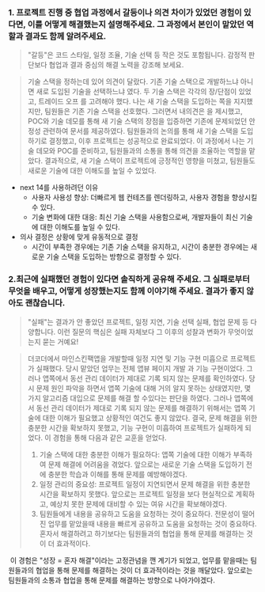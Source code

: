 ### 1. 프로젝트 진행 중 협업 과정에서 갈등이나 의견 차이가 있었던 경험이 있다면, 이를 어떻게 해결했는지 설명해주세요. 그 과정에서 본인이 맡았던 역할과 결과도 함께 알려주세요.

> "갈등"은 코드 스타일, 일정 조율, 기술 선택 등 작은 것도 포함됩니다. 감정적 판단보다 협업과 결과 중심의 해결 노력을 강조해 보세요.

> 기술 스택을 정하는데 있어 의견이 달랐다. 기존 기술 스택으로 개발하느냐 아니면 새로 도입된 기술을 선택하느냐 였다. 두 기술 스택은 각각의 장/단점이 있었고, 트레이드 오프 를 고려해야 했다. 나는 새 기술 스택을 도입하는 쪽을 지지했지만, 팀원들은 기존 기술 스택을 선호했다. 그러면서 내의견은 을 제시했고, POC와 기술 데모를 통해 새 기술 스택의 장점을 입증하면 기존에 문제되었던 안정성 관련하여 문서를 제공하였다. 팀원들과의 논의를 통해 새 기술 스택을 도입하기로 결정했고, 이후 프로젝트는 성공적으로 완료되었다. 이 과정에서 나는 기술 데모와 POC를 준비하고, 팀원들과의 소통을 통해 의견을 조율하는 역할을 맡았다. 결과적으로, 새 기술 스택이 프로젝트에 긍정적인 영향을 미쳤고, 팀원들도 새로운 기술에 대한 이해도를 높일 수 있었다.

- next 14를 사용하려던 이유
	- 사용자 사용성 향상: 더빠르게 웹 컨테츠를 렌더링하고, 사용자 경험을 향상시킬 수 있다.
	- 기술 변화에 대한 대응: 최신 기술 스택을 사용함으로써, 개발자들이 최신 기술에 대한 이해도를 높일 수 있다.
- 의사 결정은 상황에 맞게 유동적으로 결정 
	- 시간이 부족한 경우에는 기존 기술 스택을 유지하고, 시간이 충분한 경우에는 새로운 기술 스택을 도입하는 방향으로 결정할 수 있다.

### 2.최근에 실패했던 경험이 있다면 솔직하게 공유해 주세요. 그 실패로부터 무엇을 배우고, 어떻게 성장했는지도 함께 이야기해 주세요. 결과가 좋지 않아도 괜찮습니다.

> "실패"는 결과가 안 좋았던 프로젝트, 일정 지연, 기술 선택 실패, 협업 문제 등 다양합니다. 이런 질문의 핵심은 실패 자체보다 그 이후의 성찰과 변화가 무엇이었는지 묻는 거예요!

> 더코더에서 마인스킨팩앱을 개발할때 일정 지연 및 기능 구현 미흡으로 프로젝트가 실패했다. 당시 맡았던 업무는 전체 앱뷰 페이지 개발 과 기능 구현이었다. 그러나 앱쪽에서 동선 관리 데이터가 제대로 기록 되지 않는 문제를 확인하였다. 당시 문제 원인 파악을 하면서 앱쪽 기술에 대해 거의 알지 못하는 상태였지만, 몇 가지 알고리즘 대입으로 문제를 해결 할 수있다는 판단을 하였다. 그러나 앱쪽에서 동선 관리 데이터가 제대로 기록 되지 않는 문제를 해결하기 위해서는 앱쪽 기술에 대한 이해가 필요했고 상황적인 여건도 좋지 않았다. 결국, 문제 해결을 위한 충분한 시간을 확보하지 못했고, 기능 구현이 미흡하여 프로젝트가 실패하게 되었다. 이 경험을 통해 다음과 같은 교훈을 얻었다.
> 
>1. 기술 스택에 대한 충분한 이해가 필요하다: 앱쪽 기술에 대한 이해가 부족하여 문제 해결에 어려움을 겪었다. 앞으로는 새로운 기술 스택을 도입하기 전에 충분한 학습과 이해를 통해 문제를 예방해야겠다.
>2. 일정 관리의 중요성: 프로젝트 일정이 지연되면서 문제 해결을 위한 충분한 시간을 확보하지 못했다. 앞으로는 프로젝트 일정을 보다 현실적으로 계획하고, 예상치 못한 문제에 대비할 수 있는 여유 시간을 확보해야겠다.
>3. 팀원들에게 내용을 공유하고 도움을 요청하는 것이 중요하다. 전문성이 떨어진 업무를 맡았을때 내용을 빠르게 공유하고 도움을 요청하는 것이 중요하다. 혼자서 해결하려고 하기보다는 팀원들과의 협업을 통해 문제를 해결하는 것이 더 효과적이다.

 이 경험은 "성장 = 혼자 해결"이라는 고정관념을 깬 계기가 되었고, 업무를 맡을때는 팀원들과의 협업을 통해 문제를 해결하는 것이 더 효과적이라는 것을 깨달았다. 앞으로는 팀원들과의 소통과 협업을 통해 문제를 해결하는 방향으로 나아가야겠다.


 
